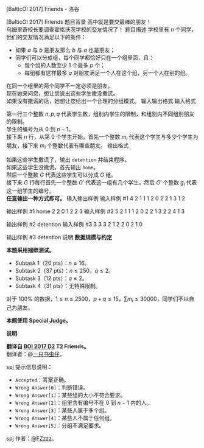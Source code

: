 



[BalticOI 2017] Friends - 洛谷














[BalticOI 2017] Friends
题目背景
高中就是要交最棒的朋友！  
乌姆里奇校长要调查霍格沃茨学校的交友情况了！
题目描述
学校里有 $n$ 个同学，他们的交友情况满足以下的条件：

- 如果 $a$ 与 $b$ 是朋友那么 $b$ 与 $a$ 也是朋友；
- 同学们可以分成组，每个同学都恰好只在一个组里面，且：
	- 每个组的人数至少 $1$ 个最多 $p$ 个；
    - 每组都有这样最多 $q$ 对朋友满足一个人在这个组，另一个人在别的组。
    
在同一个组里的两个同学不一定必须是朋友。   
现在她来问您，想让您说出这些学生撒没撒谎。  
如果没有撒谎的话，她想让您给出一个合理的分组模式。
输入输出格式
输入格式

第一行三个整数 $n,p,q$ 代表学生数，组别内学生的限制，和组别内不同组别朋友的限制。  
学生的编号为从 $0$ 到 $n - 1$。   
接下来 $n$ 行，从第 $0$ 个学生开始，首先一个整数 $m_i$ 代表这个学生与多少个学生为朋友，接下来 $m_i$ 个整数代表有哪些朋友。
输出格式

如果这些学生撒谎了，输出 `detention` 并结束程序。  
如果这些学生没撒谎，首先输出 `home`。  
然后一个整数 $G$ 代表这些学生可以分成 $G$ 组。  
接下来 $G$ 行每行首先一个整数 $G'$ 代表这一组有几个学生，然后 $G'$ 个整数 $g_i$ 代表这一组学生的编号。  
**任意输出一种方式即可。**
输入输出样例
输入样例 #1
4 2 1
1 1
2 0 2
2 1 3
1 2

输出样例 #1
home
2
2 0 1
2 2 3
输入样例 #2
5 2 1
1 1
2 0 2
2 1 3
2 2 4
1 3

输出样例 #2
detention
输入样例 #3
3 3 3
2 1 2
2 0 2
1 0

输出样例 #3
detention
说明
**数据规模与约定**

**本题采用捆绑测试。**

- Subtask 1（20 pts）：$n \le 16$。
- Subtask 2（37 pts）：$n \le 250$，$q \le 2$。
- Subtask 3（12 pts）：$q \le 2$。
- Subtask 4（31 pts）：无特殊限制。

对于 $100\%$ 的数据，$1 \le n \le 2500$，$p+q \le 15$，$\sum m_i \le 30000$，同学们不以自己为朋友。

**本题使用 Special Judge。**

**说明**

**翻译自 [BOI 2017 D2](https://boi.cses.fi/files/boi2017_day2.pdf) T2 Friends。**  
翻译者：@[一只书虫仔](https://www.luogu.com.cn/user/114914)。

spj 提示信息说明：
- `Accepted`：答案正确。
- `Wrong Answer[0]`：判断错误。
- `Wrong Answer[1]`：某些组的大小不符合要求。
- `Wrong Answer[2]`：组里含有编号不在 $0$ 到 $n-1$ 内的人。
- `Wrong Answer[3]`：某些人属于多个组。
- `Wrong Answer[4]`：某些人不属于任何组。
- `Wrong Answer[5]`：分组不满足要求。

spj 作者：@[FZzzz](https://www.luogu.com.cn/user/174045)。






